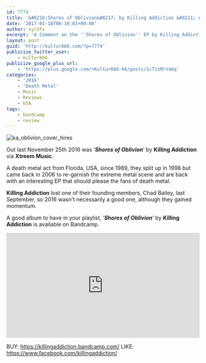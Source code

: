 ```yaml
---
id: 7774
title: '&#8216;Shores of Oblivion&#8217; by Killing Addiction &#8211; A Comment'
date: '2017-01-18T00:10:01+00:00'
author: syr3fx
excerpt: 'A Comment on the ''Shores of Oblivion'' EP by Killing Addiction (2016).'
layout: post
guid: 'http://kultur666.com/?p=7774'
publicize_twitter_user:
    - kultur666
publicize_google_plus_url:
    - 'https://plus.google.com/+Kultur666-k6/posts/1cT1sMrVabq'
categories:
    - '2016'
    - 'Death Metal'
    - Music
    - Reviews
    - USA
tags:
    - bandcamp
    - review
---
```


![ka_oblivion_cover_hires](http://localhost:8080/wp-content/uploads/2017/01/ka_oblivion_cover_hires.jpg?w=680)

Out last November 25th 2016 was ‘***Shores of Oblivion***‘ by **Killing Addiction** via **Xtreem Music**.

A death metal act from Florida, USA, since 1989, they split up in 1998 but came back in 2006 to re-garnish the extreme metal scene and are back with an interesting EP that should please the fans of death metal.

**Killing Addiction** lost one of their founding members, Chad Bailey, last September, so 2016 wasn’t necessarily a good one, although they gained momentum.

A good album to have in your playlist, ‘***Shores of Oblivion***‘ by **Killing Addiction** is available on Bandcamp.

<iframe style="border: 0; width: 100%; height: 274px;" src="https://bandcamp.com/EmbeddedPlayer/album=2775807821/size=large/bgcol=333333/linkcol=e99708/tracklist=false/transparent=true/" seamless></iframe>

BUY: <https://killingaddiction.bandcamp.com/>
LIKE: <https://www.facebook.com/killingaddiction/>